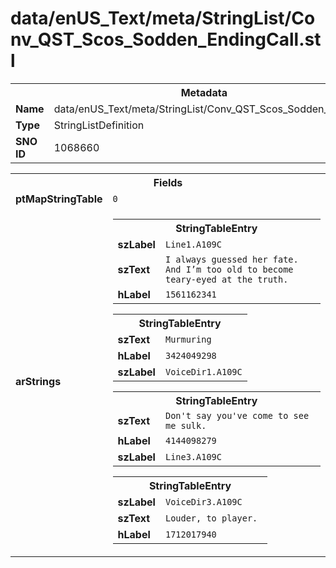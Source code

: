 <h1>data/enUS_Text/meta/StringList/Conv_QST_Scos_Sodden_EndingCall.stl</h1><table><tr><th colspan="100%">Metadata</th></tr><tr><td><b>Name</b></td><td>data/enUS_Text/meta/StringList/Conv_QST_Scos_Sodden_EndingCall.stl</td></tr><tr><td><b>Type</b></td><td>StringListDefinition</td></tr><tr><td><b>SNO ID</b></td><td>1068660</td></tr></table>

<table><tr><th colspan="100%">Fields</th></tr><tr><td><b>ptMapStringTable</b></td><td><code>0</code></td></tr><tr><td><b>arStrings</b></td><td><table><tr><th colspan="100%">StringTableEntry</th></tr><tr><td><b>szLabel</b></td><td><code>Line1.A109C</code></td></tr><tr><td><b>szText</b></td><td><code>I always guessed her fate.  And I’m too old to become teary-eyed at the truth.</code></td></tr><tr><td><b>hLabel</b></td><td><code>1561162341</code></td></tr></table>


<table><tr><th colspan="100%">StringTableEntry</th></tr><tr><td><b>szText</b></td><td><code>Murmuring</code></td></tr><tr><td><b>hLabel</b></td><td><code>3424049298</code></td></tr><tr><td><b>szLabel</b></td><td><code>VoiceDir1.A109C</code></td></tr></table>


<table><tr><th colspan="100%">StringTableEntry</th></tr><tr><td><b>szText</b></td><td><code>Don't say you've come to see me sulk.</code></td></tr><tr><td><b>hLabel</b></td><td><code>4144098279</code></td></tr><tr><td><b>szLabel</b></td><td><code>Line3.A109C</code></td></tr></table>


<table><tr><th colspan="100%">StringTableEntry</th></tr><tr><td><b>szLabel</b></td><td><code>VoiceDir3.A109C</code></td></tr><tr><td><b>szText</b></td><td><code>Louder, to player. </code></td></tr><tr><td><b>hLabel</b></td><td><code>1712017940</code></td></tr></table>


</td></tr></table>


